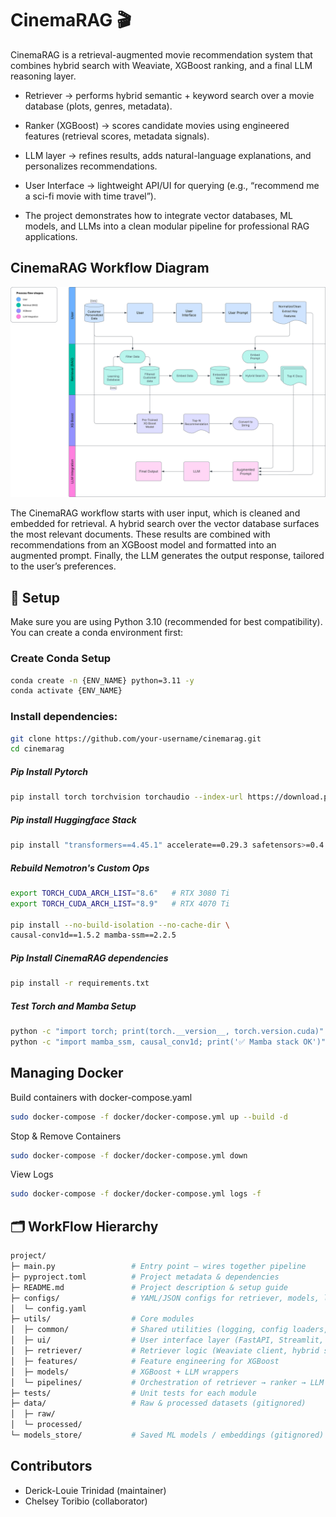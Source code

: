 # CinemaRAG 🎬

CinemaRAG is a retrieval-augmented movie recommendation system that combines hybrid search with Weaviate, XGBoost ranking, and a final LLM reasoning layer.

- Retriever → performs hybrid semantic + keyword search over a movie database (plots, genres, metadata).

- Ranker (XGBoost) → scores candidate movies using engineered features (retrieval scores, metadata signals).

- LLM layer → refines results, adds natural-language explanations, and personalizes recommendations.

- User Interface → lightweight API/UI for querying (e.g., “recommend me a sci-fi movie with time travel”).

- The project demonstrates how to integrate vector databases, ML models, and LLMs into a clean modular pipeline for professional RAG applications.

## CinemaRAG Workflow Diagram
![CinemaRAG Workflow](docs/images/workflow.svg)


The CinemaRAG workflow starts with user input, which is cleaned and embedded for retrieval. A hybrid search over the vector database surfaces the most relevant documents. These results are combined with recommendations from an XGBoost model and formatted into an augmented prompt. Finally, the LLM generates the output response, tailored to the user’s preferences.


## 🚀 Setup

Make sure you are using Python 3.10 (recommended for best compatibility). You can create a conda environment first:

### Create Conda Setup
```Bash
conda create -n {ENV_NAME} python=3.11 -y
conda activate {ENV_NAME}
```

### Install dependencies:
```Bash
git clone https://github.com/your-username/cinemarag.git
cd cinemarag
```
##### Pip Install Pytorch
```Bash
pip install torch torchvision torchaudio --index-url https://download.pytorch.org/whl/cu121
```
##### Pip install Huggingface Stack
```Bash
pip install "transformers==4.45.1" accelerate==0.29.3 safetensors>=0.4.3 huggingface_hub>=0.23 bitsandbytes
```
##### Rebuild Nemotron's Custom Ops
```bash
export TORCH_CUDA_ARCH_LIST="8.6"   # RTX 3080 Ti
export TORCH_CUDA_ARCH_LIST="8.9"   # RTX 4070 Ti

pip install --no-build-isolation --no-cache-dir \
causal-conv1d==1.5.2 mamba-ssm==2.2.5
```

##### Pip Install CinemaRAG dependencies
```Bash
pip install -r requirements.txt
```

##### Test Torch and Mamba Setup
```bash
python -c "import torch; print(torch.__version__, torch.version.cuda)"
python -c "import mamba_ssm, causal_conv1d; print('✅ Mamba stack OK')"
```

## Managing Docker

Build containers with docker-compose.yaml
```Bash & Start
sudo docker-compose -f docker/docker-compose.yml up --build -d
```
Stop & Remove Containers
```Bash
sudo docker-compose -f docker/docker-compose.yml down
```
View Logs
```Bash
sudo docker-compose -f docker/docker-compose.yml logs -f
```


## 🗂️ WorkFlow Hierarchy


```Bash
project/
├─ main.py                 # Entry point – wires together pipeline
├─ pyproject.toml          # Project metadata & dependencies
├─ README.md               # Project description & setup guide
├─ configs/                # YAML/JSON configs for retriever, models, logging
│  └─ config.yaml
├─ utils/                  # Core modules
│  ├─ common/              # Shared utilities (logging, config loaders, types)
│  ├─ ui/                  # User interface layer (FastAPI, Streamlit, etc.)
│  ├─ retriever/           # Retriever logic (Weaviate client, hybrid search)
│  ├─ features/            # Feature engineering for XGBoost
│  ├─ models/              # XGBoost + LLM wrappers
│  └─ pipelines/           # Orchestration of retriever → ranker → LLM
├─ tests/                  # Unit tests for each module
├─ data/                   # Raw & processed datasets (gitignored)
│  ├─ raw/
│  └─ processed/
└─ models_store/           # Saved ML models / embeddings (gitignored)
```

## Contributors
- Derick-Louie Trinidad (maintainer)
- Chelsey Toribio (collaborator)
